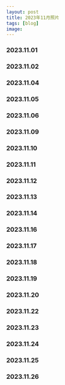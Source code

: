 ```yaml
---
layout: post
title: 2023年11月照片
tags: [blog]
image:
---
```


### 2023.11.01

<ul id="image-2023-11-01" class="image-gallery"></ul>

### 2023.11.02

<ul id="image-2023-11-02" class="image-gallery"></ul>

### 2023.11.04

<ul id="image-2023-11-04" class="image-gallery"></ul>

### 2023.11.05

<ul id="image-2023-11-05" class="image-gallery"></ul>

### 2023.11.06

<ul id="image-2023-11-06" class="image-gallery"></ul>

### 2023.11.09

<ul id="image-2023-11-09" class="image-gallery"></ul>

### 2023.11.10

<ul id="image-2023-11-10" class="image-gallery"></ul>

### 2023.11.11

<ul id="image-2023-11-11" class="image-gallery"></ul>

### 2023.11.12

<ul id="image-2023-11-12" class="image-gallery"></ul>

### 2023.11.13

<ul id="image-2023-11-13" class="image-gallery"></ul>

### 2023.11.14

<ul id="image-2023-11-14" class="image-gallery"></ul>

### 2023.11.16

<ul id="image-2023-11-16" class="image-gallery"></ul>

### 2023.11.17

<ul id="image-2023-11-17" class="image-gallery"></ul>

### 2023.11.18

<ul id="image-2023-11-18" class="image-gallery"></ul>

### 2023.11.19

<ul id="image-2023-11-19" class="image-gallery"></ul>

### 2023.11.20

<ul id="image-2023-11-20" class="image-gallery"></ul>

### 2023.11.22

<ul id="image-2023-11-22" class="image-gallery"></ul>

### 2023.11.23

<ul id="image-2023-11-23" class="image-gallery"></ul>

### 2023.11.24

<ul id="image-2023-11-24" class="image-gallery"></ul>

### 2023.11.25

<ul id="image-2023-11-25" class="image-gallery"></ul>

### 2023.11.26

<ul id="image-2023-11-26" class="image-gallery"></ul>